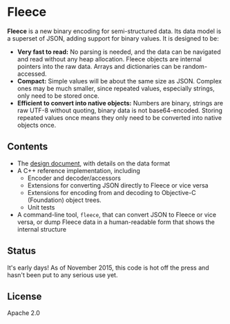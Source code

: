 # Fleece

__Fleece__ is a new binary encoding for semi-structured data. Its data model is a superset of JSON, adding support for binary values. It is designed to be:

* **Very fast to read:** No parsing is needed, and the data can be navigated and read without any heap allocation. Fleece objects are internal pointers into the raw data. Arrays and dictionaries can be random-accessed.
* **Compact:** Simple values will be about the same size as JSON. Complex ones may be much smaller, since repeated values, especially strings, only need to be stored once.
* **Efficient to convert into native objects:** Numbers are binary, strings are raw UTF-8 without quoting, binary data is not base64-encoded. Storing repeated values once means they only need to be converted into native objects once.

## Contents

* The [design document](Fleece.md), with details on the data format
* A C++ reference implementation, including
  * Encoder and decoder/accessors
  * Extensions for converting JSON directly to Fleece or vice versa
  * Extensions for encoding from and decoding to Objective-C (Foundation) object trees.
  * Unit tests
* A command-line tool, `fleece`, that can convert JSON to Fleece or vice versa, or dump Fleece data in a human-readable form that shows the internal structure

## Status

It's early days! As of November 2015, this code is hot off the press and hasn't been put to
any serious use yet.

## License

Apache 2.0
